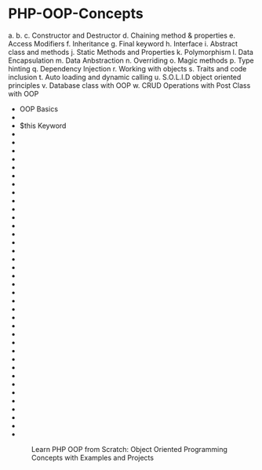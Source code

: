 # PHP-OOP-Concepts
a. 
b. 
c. Constructor and Destructor
d. Chaining method & properties
e. Access Modifiers
f. Inheritance
g. Final keyword
h. Interface
i. Abstract class and methods
j. Static Methods and Properties
k. Polymorphism
l. Data Encapsulation
m. Data Anbstraction
n. Overriding
o. Magic methods
p. Type hinting
q. Dependency Injection
r. Working with objects
s. Traits and code inclusion
t. Auto loading and dynamic calling
u. S.O.L.I.D object oriented principles
v. Database class with OOP
w. CRUD Operations with Post Class with OOP
<ul>
  <li>OOP Basics<li>
  <li>$this Keyword<li>  
  <li><li>  
  <li><li>  
  <li><li>  
  <li><li>  
  <li><li>  
  <li><li>  
  <li><li>  
  <li><li>  
  <li><li>  
  <li><li>  
  <li><li>  
  <li><li>  
  <li><li>  
  <li><li>  
  <li><li>  
  <li><li>  
  <li><li>  
  <li><li>  
<ul>

Learn PHP OOP from Scratch: Object Oriented Programming Concepts with Examples and Projects
